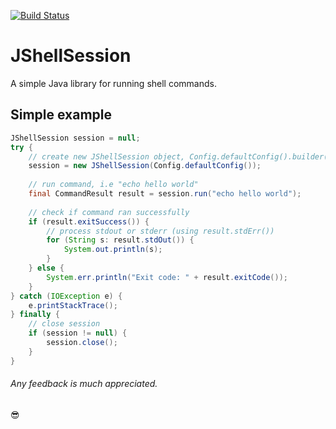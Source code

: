 [![Build Status](https://travis-ci.org/darshanparajuli/JShellSession.svg?branch=master)](https://travis-ci.org/darshanparajuli/JShellSession)
# JShellSession

A simple Java library for running shell commands.

## Simple example
```java
JShellSession session = null;
try {
    // create new JShellSession object, Config.defaultConfig().builder() can be used to customize the default Config object
    session = new JShellSession(Config.defaultConfig());
    
    // run command, i.e "echo hello world"
    final CommandResult result = session.run("echo hello world");
    
    // check if command ran successfully
    if (result.exitSuccess()) {
        // process stdout or stderr (using result.stdErr())
        for (String s: result.stdOut()) {
            System.out.println(s);
        }
    } else {
        System.err.println("Exit code: " + result.exitCode());
    }
} catch (IOException e) {
    e.printStackTrace();
} finally {
    // close session
    if (session != null) {
        session.close();
    }
}
```

###### Any feedback is much appreciated.

:sunglasses: 

